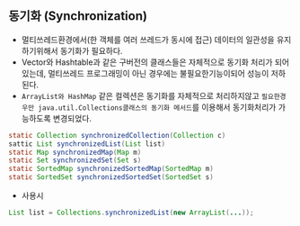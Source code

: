 ## 동기화 (Synchronization)
  - 멀티쓰레드환경에서(한 객체를 여러 쓰레드가 동시에 접근) 데이터의 일관성을 유지하기위해서 동기화가 필요하다.
  - Vector와 Hashtable과 같은 구버전의 클래스들은 자체적으로 동기화 처리가 되어있는데, 멀티쓰레드 프로그래밍이 아닌 경우에는 불필요한기능이되어 성능이 저하된다.
  - `ArrayList와 HashMap` 같은 컬렉션은 동기화를 자체적으로 처리하지않고 `필요한경우만 java.util.Collections클래스의 동기화 메서드`를 이용해서 동기화처리가 가능하도록 변경되었다.
  ```java
  static Collection synchronizedCollection(Collection c)
  sattic List synchronizedList(List list)
  static Map synchronizedMap(Map m)
  static Set synchronizedSet(Set s)
  static SortedMap synchronizedSortedMap(SortedMap m)
  static SortedSet synchronizedSortedSet(SortedSet s)
  ```
  - 사용시
  ```java
  List list = Collections.synchronizedList(new ArrayList(...));
  ```
